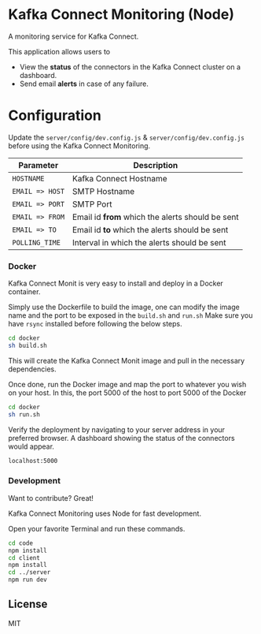 # Kafka Connect Monitoring (Node)

A monitoring service for Kafka Connect.

This application allows users to 
- View the **status** of the connectors in the Kafka Connect cluster on a dashboard.
- Send email **alerts** in case of any failure.

# Configuration

Update the `server/config/dev.config.js` & `server/config/dev.config.js` before using the Kafka Connect Monitoring.


| Parameter | Description |
| ------ | ------ |
| `HOSTNAME` | Kafka Connect Hostname |
| `EMAIL => HOST` | SMTP Hostname |
| `EMAIL => PORT` | SMTP Port |
| `EMAIL => FROM` | Email id **from** which the alerts should be sent |
| `EMAIL => TO` | Email id **to** which the alerts should be sent |
| `POLLING_TIME` | Interval in which the alerts should be sent |


### Docker
Kafka Connect Monit is very easy to install and deploy in a Docker container.

Simply use the Dockerfile to build the image, one can modify the image name and the port to be exposed in the `build.sh` and `run.sh`
Make sure you have `rsync` installed before following the below steps.

```sh
cd docker
sh build.sh
```
This will create the Kafka Connect Monit image and pull in the necessary dependencies.

Once done, run the Docker image and map the port to whatever you wish on your host. In this, the port 5000 of the host to port 5000 of the Docker

```sh
cd docker
sh run.sh
```

Verify the deployment by navigating to your server address in your preferred browser. A dashboard showing the status of the connectors would appear.

```sh
localhost:5000
```

### Development

Want to contribute? Great!

Kafka Connect Monitoring uses Node for fast development.

Open your favorite Terminal and run these commands.

```sh
cd code
npm install
cd client
npm install
cd ../server
npm run dev
```

License
----

MIT

